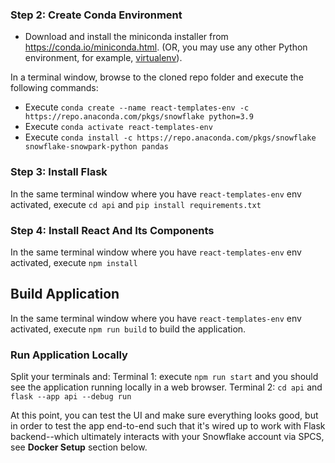 ### Step 2: Create Conda Environment

* Download and install the miniconda installer from https://conda.io/miniconda.html. (OR, you may use any other Python environment, for example, [virtualenv](https://virtualenv.pypa.io/en/latest/)).

In a terminal window, browse to the cloned repo folder and execute the following commands:
* Execute `conda create --name react-templates-env -c https://repo.anaconda.com/pkgs/snowflake python=3.9`
* Execute `conda activate react-templates-env`
* Execute `conda install -c https://repo.anaconda.com/pkgs/snowflake snowflake-snowpark-python pandas`

### Step 3: Install Flask

In the same terminal window where you have `react-templates-env` env activated, execute `cd api` and `pip install requirements.txt`

### Step 4: Install React And Its Components

In the same terminal window where you have `react-templates-env` env activated, execute `npm install`

## Build Application

In the same terminal window where you have `react-templates-env` env activated, execute `npm run build` to build the application.

### Run Application Locally

Split your terminals and:
Terminal 1: execute `npm run start` and you should see the application running locally in a web browser.
Terminal 2: `cd api` and `flask --app api --debug run` 

At this point, you can test the UI and make sure everything looks good, but in order to test the app end-to-end such that it's wired up to work with Flask backend--which ultimately interacts with your Snowflake account via SPCS, see **Docker Setup** section below.
